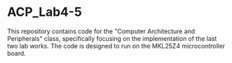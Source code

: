 # ACP_Lab4-5
This repository contains code for the "Computer Architecture and Peripherals" class, specifically focusing on the implementation of the last two lab works. The code is designed to run on the MKL25Z4 microcontroller board.
